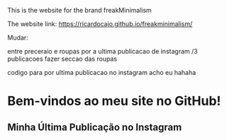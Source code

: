 This is the website for the brand freakMinimalism

The website link: https://ricardocajo.github.io/freakminimalism/


Mudar:

  entre preceraio e roupas por a ultima publicacao de instagram /3 publicacoes
  fazer seccao das roupas



  codigo para por ultima publicacao no instagram acho eu hahaha
  
<!DOCTYPE html>
<html>
<head>
  <title>Meu Site no GitHub</title>
  <script src="https://code.jquery.com/jquery-3.6.0.min.js"></script>
</head>
<body>
  <h1>Bem-vindos ao meu site no GitHub!</h1>

  <h2>Minha Última Publicação no Instagram</h2>
  <div id="instagram-post"></div>

  <script>
    // Função para obter a última publicação do Instagram
    function getLatestInstagramPost() {
      // Insira o seu nome de usuário do Instagram abaixo
      var username = 'seu_nome_de_usuario';
      // Insira o seu token de acesso à API do Instagram abaixo
      var accessToken = 'seu_token_de_acesso';

      // Faz a requisição para a API do Instagram
      $.ajax({
        url: 'https://api.instagram.com/v1/users/self/media/recent/?access_token=' + accessToken,
        dataType: 'jsonp',
        type: 'GET',
        data: { count: 1 },
        success: function(response) {
          var post = response.data[0];
          var imageUrl = post.images.standard_resolution.url;
          var caption = post.caption.text;

          // Cria o elemento de imagem
          var imageElement = $('<img>').attr('src', imageUrl);

          // Cria o elemento de legenda
          var captionElement = $('<p>').text(caption);

          // Adiciona a imagem e a legenda ao elemento de div no HTML
          $('#instagram-post').append(imageElement, captionElement);
        },
        error: function() {
          console.log('Erro ao carregar a última publicação do Instagram.');
        }
      });
    }

    // Chama a função para obter a última publicação do Instagram ao carregar a página
    $(document).ready(function() {
      getLatestInstagramPost();
    });
  </script>
</body>
</html>
